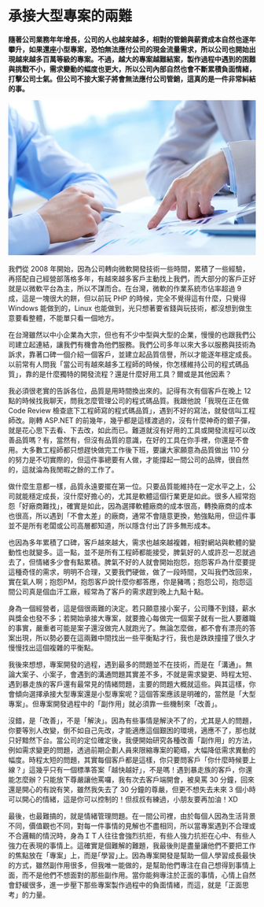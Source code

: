 # 承接大型專案的兩難
**隨著公司業務年年增長，公司的人也越來越多，相對的管銷與薪資成本自然也逐年攀升，如果還座小型專案，恐怕無法應付公司的現金流量需求，所以公司也開始出現越來越多百萬等級的專案。不過，越大的專案越難結案，製作過程中遇到的困難與挑戰不小，需求變動的幅度也更大，所以公司內部自然也會不斷累積負面情緒，打擊公司士氣。但公司不接大案子將會無法應付公司管銷，這真的是一件非常糾結的事。**

   ![](0FEB641E-39E1-9E2C-35B0-597E0250F1F9.jpg@700w_0e_1l.jpg)
   
我們從 2008 年開始，因為公司轉向微軟開發技術一些時間，累積了一些經驗，再搭配自己經營部落格多年，有越來越多客戶主動找上我們，而大部分的客戶正好就是以微軟平台為主，所以不謀而合。在台灣，微軟的作業系統市佔率超過 9 成，這是一塊很大的餅，但以前玩 PHP 的時候，完全不覺得這有什麼，只覺得 Windows 能做到的，Linux 也能做到，光只想著要省錢與玩技術，都沒想到做生意要看整體，不能單只看一個地方。

 在台灣雖然以中小企業為大宗，但也有不少中型與大型的企業，慢慢的也跟我們公司建立起連結，讓我們有機會為他們服務。我們公司多年以來大多以服務與技術為訴求，靠著口碑一個介紹一個客戶，並建立起品質信譽，所以才能逐年穩定成長。以前常有人問我「當公司有越來越多工程師的時候，你怎樣維持公司的程式碼品質」，靠的是什麼獨特的開發流程？還是什麼好用工具？爾或是其他因素？

 我必須很老實的告訴各位，品質是用時間換出來的。記得有次有個客戶在晚上 12 點的時候找我聊天，問我怎麼管理公司的程式碼品質。我跟他說「我現在正在做 Code Review 檢查底下工程師寫的程式碼品質」，遇到不好的寫法，就發信叫工程師改。剛轉 ASP.NET 的前幾年，幾乎都是這樣渡過的，沒有什麼神奇的銀子彈，就是花心思下去看、下去改，如此而已。難道就沒有好用的工具或開發流程可以改善品質嗎？有，當然有，但沒有品質的意識，在好的工具在你手裡，你還是不會用。大多數工程師都只想趕快做完工作後下班，要讓大家願意為品質做出 110 分的努力是不切實際的，但這件事總要有人做，才能撐起一間公司的品牌，很自然的，這就淪為我閒暇之餘的工作了。

 做什麼生意都一樣，品質永遠要擺在第一位。只要品質能維持在一定水平之上，公司就能穩定成長，沒什麼好擔心的，尤其是軟體這個行業更是如此。很多人經常抱怨「好廠商難找」，確實是如此，因為選擇軟體廠商的成本很高，轉換廠商的成本也很高，所以遇到「不會太差」的廠商，通常不會隨意更換，勉強點用，但這件事並不是所有老闆或公司高層都知道，所以隱含付出了許多無形成本。

 也因為多年累積了口碑，客戶越來越大，需求也越來越複雜，相對網站與軟體的變動性也就變多。這一點，並不是所有工程師都能接受，脾氣好的人或許忍一忍就過去了，但情緒多少會有點累積。脾氣不好的人就會開始抱怨，抱怨客戶為什麼要提這種奇怪的需求，明明不合理，又要我們硬做，做了一段時間，又叫我們改回來，實在氣人啊；抱怨PM，抱怨客戶說什麼你都答應，你是豬嗎；抱怨公司，抱怨這間公司真是個血汗工廠，經常為了客戶的需求趕到晚上九點十點。

 身為一個經營者，這是個很兩難的決定。若只願意接小案子，公司賺不到錢，薪水與獎金也發不多；若開始承接大專案，就要擔心每做完一個案子就有一批人要離職的事實，嚴重者可能是案子還沒做完人就跑光了。無論怎麼做，都不會有漂亮的答案出現，所以勢必要在這兩難中間找出一些平衡點才行，我也是跌跌撞撞了很久才慢慢找出這個複雜的平衡點。

 我後來想想，專案開發的過程，遇到最多的問題並不在技術，而是在「溝通」。無論大案子、小案子，會遇到的溝通問題其實差不多，不就是需求變更、時程太短、遇到暴走族的客戶還有最常見的情緒問題，主要的問題大概就這些。與其這樣，你會傾向選擇承接大型專案還是小型專案呢？這個答案應該是明確的，當然是「大型專案」。但專案開發過程中的「副作用」就必須靠一些機制來「改善」。

 沒錯，是「改善」，不是「解決」。因為有些事情是解決不了的，尤其是人的問題，你要等別人改變，倒不如自己先改，才能適應這個艱困的環境，適應不了，那也就只好黯然下台。當公司的定位確定後，我便開始研究各種改善「副作用」的方法，例如需求變更的問題，透過前期企劃人員來限縮專案的範疇，大幅降低需求異動的幅度。時程太短的問題，其實每個客戶都是這樣，你只要問客戶「你什麼時候要上線？」這幾乎只有一個標準答案「越快越好」，不是嗎！遇到暴走族的客戶，你還能怎麼辦？只能放下尊嚴讓他罵囉，我有次去客戶端開會，被臭罵 30 分鐘，回來還是開心的有說有笑，雖然我失去了 30 分鐘的尊嚴，但更不想失去未來 3 個小時可以開心的情緒，這是你可以控制的！但叔叔有練過，小朋友要再加油！XD

 最後，也最難搞的，就是情緒管理問題。在一間公司裡，由於每個人因為生活背景不同，價值觀也不同，對每一件事情的見解也不盡相同，所以當專案遇到不合理或不合邏輯的情況時，身為ＩＴ人往往會強烈抗拒，有些人強力抗拒在心中、有些人強力在表現的事情上。這確實是個難解的難題，我最後則是盡量讓他們不要把工作的焦點放在「專案」上，而是｢學習｣上。因為專案開發是幫助一個人學習成長最快的方式，雖然副作用很多，但我唯一能做的，是幫助他們專注在自己想得到事情上面，而不是他們不想面對的那些副作用。當你能夠專注於正面的事情，心情上自然會舒緩很多，進一步壓下那些專案製作過程中的負面情緒，而這，就是「正面思考」的力量。
